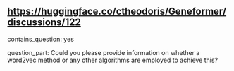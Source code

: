 ## https://huggingface.co/ctheodoris/Geneformer/discussions/122

contains_question: yes

question_part: Could you please provide information on whether a word2vec method or any other algorithms are employed to achieve this?